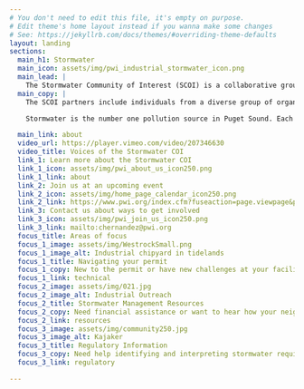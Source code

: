 ```yaml
---
# You don't need to edit this file, it's empty on purpose.
# Edit theme's home layout instead if you wanna make some changes
# See: https://jekyllrb.com/docs/themes/#overriding-theme-defaults
layout: landing
sections:
  main_h1: Stormwater
  main_icon: assets/img/pwi_industrial_stormwater_icon.png
  main_lead: |
    The Stormwater Community of Interest (SCOI) is a collaborative group focused on improving water quality in the Puyallup Watershed by helping industrial businesses manage their stormwater more effectively. We provide education and assistance to local businesses to help improve and continue their work on mitigating environmental impacts and help share stories of their hard work and environmental victories with the public.
  main_copy: |
    The SCOI partners include individuals from a diverse group of organizations, businesses, and agencies located in the Puyallup River Watershed and the City of Tacoma. We don’t enforce regulations; we work with businesses to help them comply with stormwater requirements and permits.

    Stormwater is the number one pollution source in Puget Sound. Each year, the Puget Sound basin receives an average of more than 370 billion gallons of stormwater runoff from roadways, urban spaces, and industrial facilities. Businesses often face pressures to reduce their environmental impact without adequate resources and education to help them make effective improvements. The SCOI provides these necessary resources so businesses can address environmental concerns while focusing on their bottom line.

  main_link: about
  video_url: https://player.vimeo.com/video/207346630
  video_title: Voices of the Stormwater COI
  link_1: Learn more about the Stormwater COI
  link_1_icon: assets/img/pwi_about_us_icon250.png
  link_1_link: about
  link_2: Join us at an upcoming event
  link_2_icon: assets/img/home_page_calendar_icon250.png
  link_2_link: https://www.pwi.org/index.cfm?fuseaction=page.viewpage&pageid=531
  link_3: Contact us about ways to get involved
  link_3_icon: assets/img/pwi_join_us_icon250.png
  link_3_link: mailto:chernandez@pwi.org
  focus_title: Areas of focus
  focus_1_image: assets/img/WestrockSmall.png
  focus_1_image_alt: Industrial chipyard in tidelands
  focus_1_title: Navigating your permit
  focus_1_copy: New to the permit or have new challenges at your facility?
  focus_1_link: technical
  focus_2_image: assets/img/021.jpg
  focus_2_image_alt: Industrial Outreach
  focus_2_title: Stormwater Management Resources
  focus_2_copy: Need financial assistance or want to hear how your neighbors are reducing their pollution?
  focus_2_link: resources
  focus_3_image: assets/img/community250.jpg
  focus_3_image_alt: Kajaker
  focus_3_title: Regulatory Information
  focus_3_copy: Need help identifying and interpreting stormwater requirements that apply to your facility?
  focus_3_link: regulatory

---
```

